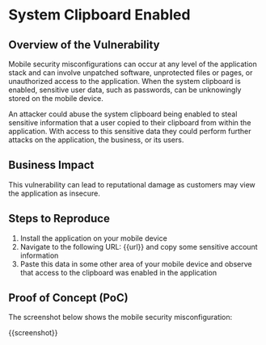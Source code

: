 # System Clipboard Enabled

## Overview of the Vulnerability

Mobile security misconfigurations can occur at any level of the application stack and can involve unpatched software, unprotected files or pages, or unauthorized access to the application. When the system clipboard is enabled, sensitive user data, such as passwords, can be unknowingly stored on the mobile device.

An attacker could abuse the system clipboard being enabled to steal sensitive information that a user copied to their clipboard from within the application. With access to this sensitive data they could perform further attacks on the application, the business, or its users.

## Business Impact

This vulnerability can lead to reputational damage as customers may view the application as insecure.

## Steps to Reproduce

1. Install the application on your mobile device
1. Navigate to the following URL: {{url}} and copy some sensitive account information
1. Paste this data in some other area of your mobile device and observe that access to the clipboard was enabled in the application

## Proof of Concept (PoC)

The screenshot below shows the mobile security misconfiguration:

{{screenshot}}

